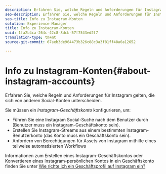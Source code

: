 ```yaml
---
description: Erfahren Sie, welche Regeln und Anforderungen für Instagram gelten, die sich von anderen Social-Konten unterscheiden.
seo-description: Erfahren Sie, welche Regeln und Anforderungen für Instagram gelten, die sich von anderen Social-Konten unterscheiden.
seo-title: Info zu Instagram-Konten
solution: Experience Manager
title: Info zu Instagram-Konten
uuid: 1fa2b4ca-264c-42c8-8dcb-57f7543ed2f7
translation-type: tm+mt
source-git-commit: 67aeb3de964473b326c88c3a3f81ff48a6a12652

---
```



# Info zu Instagram-Konten{#about-instagram-accounts}

Erfahren Sie, welche Regeln und Anforderungen für Instagram gelten, die sich von anderen Social-Konten unterscheiden.

Sie müssen ein *Instagram-Geschäftskonto* konfigurieren, um:

* Führen Sie eine Instagram Social-Suche nach dem Benutzer durch (Benutzer muss ein Instagram-Geschäftskonto sein).
* Erstellen Sie Instagram-Streams aus einem bestimmten Instagram-Benutzerkonto (das Konto muss ein Geschäftskonto sein).
* Anfordern von Berechtigungen für Assets von Instagram mithilfe eines teilweise automatisierten Workflows

Informationen zum Erstellen eines Instagram-Geschäftskontos oder Konvertieren eines Instagram-persönlichen Kontos in ein Geschäftskonto finden Sie unter [Wie richte ich ein Geschäftsprofil auf Instagram ein?](https://www.facebook.com/help/502981923235522)
